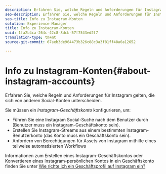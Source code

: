 ```yaml
---
description: Erfahren Sie, welche Regeln und Anforderungen für Instagram gelten, die sich von anderen Social-Konten unterscheiden.
seo-description: Erfahren Sie, welche Regeln und Anforderungen für Instagram gelten, die sich von anderen Social-Konten unterscheiden.
seo-title: Info zu Instagram-Konten
solution: Experience Manager
title: Info zu Instagram-Konten
uuid: 1fa2b4ca-264c-42c8-8dcb-57f7543ed2f7
translation-type: tm+mt
source-git-commit: 67aeb3de964473b326c88c3a3f81ff48a6a12652

---
```



# Info zu Instagram-Konten{#about-instagram-accounts}

Erfahren Sie, welche Regeln und Anforderungen für Instagram gelten, die sich von anderen Social-Konten unterscheiden.

Sie müssen ein *Instagram-Geschäftskonto* konfigurieren, um:

* Führen Sie eine Instagram Social-Suche nach dem Benutzer durch (Benutzer muss ein Instagram-Geschäftskonto sein).
* Erstellen Sie Instagram-Streams aus einem bestimmten Instagram-Benutzerkonto (das Konto muss ein Geschäftskonto sein).
* Anfordern von Berechtigungen für Assets von Instagram mithilfe eines teilweise automatisierten Workflows

Informationen zum Erstellen eines Instagram-Geschäftskontos oder Konvertieren eines Instagram-persönlichen Kontos in ein Geschäftskonto finden Sie unter [Wie richte ich ein Geschäftsprofil auf Instagram ein?](https://www.facebook.com/help/502981923235522)
